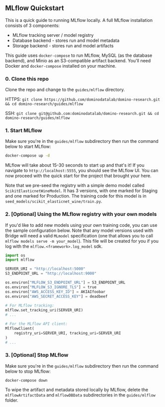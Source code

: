 ## MLflow Quickstart

This is a quick guide to running MLflow locally. A full MLflow
installation consists of 3 components:

* MLflow tracking server / model registry
* Database backend -  stores run and model metadata
* Storage backend - stores run and model artifacts

This guide uses `docker-compose` to run MLflow, MySQL (as the database backend),
and Minio as an S3-compatible artifact backend. You'll need Docker and `docker-compose`
installed on your machine.

### 0. Clone this repo

Clone the repo and change to the `guides/mlflow` directory.

HTTPS:  `git clone https://github.com/dominodatalab/domino-research.git && cd domino-research/guides/mlflow`

SSH:  `git clone git@github.com:dominodatalab/domino-research.git && cd domino-research/guides/mlflow`

### 1. Start MLflow

Make sure you're in the `guides/mlflow` subdirectory then run the command below to start MLflow:

```bash
docker-compose up -d
```

MLflow will take about 15-30 seconds to start up and that's it!
If you navigate to `http://localhost:5555`, you should see the MLflow UI.
You can now proceed with the quick start for the project that brought your here.

Note that we pre-seed the registry with a simple demo model called `ScikitElasticnetWineModel`.
It has 3 versions, with one marked for Staging and one marked for Production. The training
code for this model is in `seed_models/scikit_elasticnet_wine/train.py`.

### 2. [Optional] Using the MLflow registry with your own models

If you'd like to add new models using your own training code,
you can use the sample configuration below. Note that any model versions
used with Bridge will need a valid `MLmodel` specification (one that allows you to call
`mlflow models serve -m your_model`). This file will be created for you if you log
with the `mlflow.<framework>.log_model` sdk.

```python
import os
import mlflow

SERVER_URI = "http://localhost:5000"
S3_ENDPOINT_URL = "http://localhost:9000"

os.environ["MLFLOW_S3_ENDPOINT_URL"] = S3_ENDPOINT_URL
os.environ["MLFLOW_S3_IGNORE_TLS"] = true
os.environ["AWS_ACCESS_KEY_ID"] = AKIAIfoobar
os.environ["AWS_SECRET_ACCESS_KEY"] = deadbeef
    
# For MLflow tracking:
mlflow.set_tracking_uri(SERVER_URI)
# ...

# For the MLflow API client:
MlflowClient(
    registry_uri=SERVER_URI, tracking_uri=SERVER_URI
)
# ...
```

### 3. [Optional] Stop MLflow

Make sure you're in the `guides/mlflow` subdirectory then
run the command below to stop MLflow:

```
docker-compose down
```

To wipe the artifact and metadata stored locally by MLflow, delete
the `mlflowArtifactData` and `mlflowDBData` subdirectories in the `guides/mlflow` folder.
